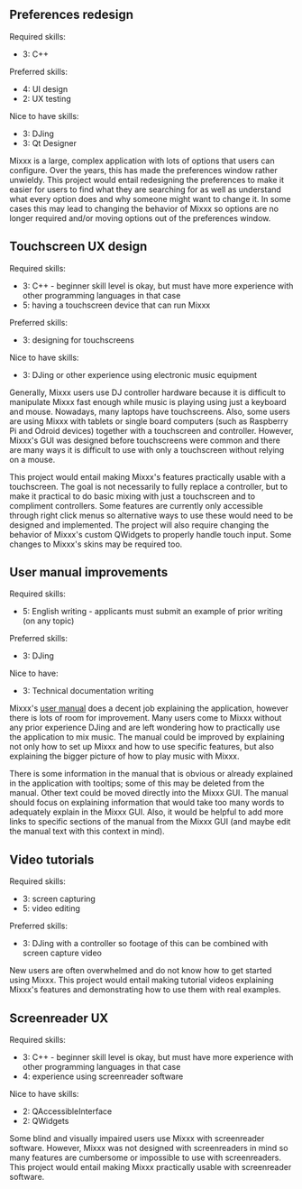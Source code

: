 ## Preferences redesign
Required skills:
  * 3: C++

Preferred skills:
  * 4: UI design
  * 2: UX testing

Nice to have skills:
  * 3: DJing
  * 3: Qt Designer

Mixxx is a large, complex application with lots of options that users can configure. Over the years, this has made the preferences window rather unwieldy. This project would entail redesigning the preferences to make it easier for users to find what they are searching for as well as understand what every option does and why someone might want to change it. In some cases this may lead to changing the behavior of Mixxx so options are no longer required and/or moving options out of the preferences window.

## Touchscreen UX design
Required skills:
  * 3: C++ - beginner skill level is okay, but must have more experience with other programming languages in that case
  * 5: having a touchscreen device that can run Mixxx

Preferred skills:
  * 3: designing for touchscreens

Nice to have skills:
  * 3: DJing or other experience using electronic music equipment

Generally, Mixxx users use DJ controller hardware because it is difficult to manipulate Mixxx fast enough while music is playing using just a keyboard and mouse. Nowadays, many laptops have touchscreens. Also, some users are using Mixxx with tablets or single board computers (such as Raspberry Pi and Odroid devices) together with a touchscreen and controller. However, Mixxx's GUI was designed before touchscreens were common and there are many ways it is difficult to use with only a touchscreen without relying on a mouse.

This project would entail making Mixxx's features practically usable with a touchscreen. The goal is not necessarily to fully replace a controller, but to make it practical to do basic mixing with just a touchscreen and to compliment controllers. Some features are currently only accessible through right click menus so alternative ways to use these would need to be designed and implemented. The project will also require changing the behavior of Mixxx's custom QWidgets to properly handle touch input. Some changes to Mixxx's skins may be required too.

## User manual improvements
Required skills:
  * 5: English writing - applicants must submit an example of prior writing (on any topic)

Preferred skills:
  * 3: DJing

Nice to have:
  * 3: Technical documentation writing

Mixxx's [user manual](https://manual.mixxx.org/) does a decent job explaining the application, however there is lots of room for improvement. Many users come to Mixxx without any prior experience DJing and are left wondering how to practically use the application to mix music. The manual could be improved by explaining not only how to set up Mixxx and how to use specific features, but also explaining the bigger picture of how to play music with Mixxx.

There is some information in the manual that is obvious or already explained in the application with tooltips; some of this may be deleted from the manual. Other text could be moved directly into the Mixxx GUI. The manual should focus on explaining information that would take too many words to adequately explain in the Mixxx GUI. Also, it would be helpful to add more links to specific sections of the manual from the Mixxx GUI (and maybe edit the manual text with this context in mind).

## Video tutorials
Required skills:
  * 3: screen capturing
  * 5: video editing

Preferred skills:
  * 3: DJing with a controller so footage of this can be combined with screen capture video

New users are often overwhelmed and do not know how to get started using Mixxx. This project would entail making tutorial videos explaining Mixxx's features and demonstrating how to use them with real examples.

## Screenreader UX
Required skills:
  * 3: C++ - beginner skill level is okay, but must have more experience with other programming languages in that case
  * 4: experience using screenreader software

Nice to have skills:
  * 2: QAccessibleInterface
  * 2: QWidgets

Some blind and visually impaired users use Mixxx with screenreader software. However, Mixxx was not designed with screenreaders in mind so many features are cumbersome or impossible to use with screenreaders. This project would entail making Mixxx practically usable with screenreader software.
